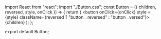 import React from "react";
import "./Button.css";
const Button = ({ children, reversed, style, onClick }) => {
  return (
    <button onClick={onClick} style = {style} className={reversed ? "button__reversed" : "button__versed"}>
      {children}
    </button>
  );
};

export default Button;
